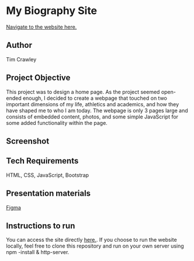 # My Biography Site

[Navigate to the website here.](https://tcrawley2.github.io/biography-site/index.html)

## Author
Tim Crawley

## Project Objective
This project was to design a home page. As the project seemed open-ended enough, I decided to create a webpage that touched on two important dimensions of my life, athletics and academics, and how they have shaped me to who I am today. The webpage is only 3 pages large and consists of embedded content, photos, and some simple JavaScript for some added functionality within the page.

## Screenshot

## Tech Requirements
HTML, CSS, JavaScript, Bootstrap

## Presentation materials
[Figma](https://www.figma.com/file/73GENxE6MYO2q4ceQQyNBv/Project1?node-id=13%3A28)

## Instructions to run
You can access the site directly [here.](https://tcrawley2.github.io/biography-site/index.html). If you choose to run the website locally, feel free to clone this repository and run on your own server using npm -install & http-server.
